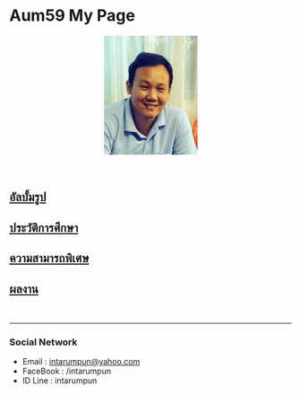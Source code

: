 <p align="center">
  <H1>Aum59 My Page</H1>
</p>
<p align="center"> 
  <img src="pictures/aumpic.jpg"/>
</p>

<br>

## [**อัลบั้มรูป**](myalbum.md)
## [**ประวัติการศึกษา**](education.md)
## [**ความสามารถพิเศษ**](ability.md)
## [**ผลงาน**](project.md)

<br>

* * *

### Social Network

*  Email : intarumpun@yahoo.com
*  FaceBook : /intarumpun
*  ID Line : intarumpun
<br>
<p align="center">
<div id="map" style="width:200px;height:200px"></div>
</p>

<script>
function myMap() {
  var myCenter = new google.maps.LatLng(14.599698,100.362549);
  var mapCanvas = document.getElementById("map");
  var mapOptions = {center: myCenter, zoom: 5};
  var map = new google.maps.Map(mapCanvas, mapOptions);
  var marker = new google.maps.Marker({position:myCenter});
  marker.setMap(map);
}
</script>

<script src="https://maps.googleapis.com/maps/api/js?key=AIzaSyDLf0XzSJrXThU16kCeFKJCZfeCntvFUvI&callback=myMap"></script>
